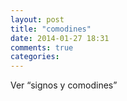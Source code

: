 ```yaml
---
layout: post
title: "comodines"
date: 2014-01-27 18:31
comments: true
categories: 
---
```

Ver “signos y comodines”

